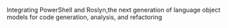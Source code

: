 Integrating PowerShell and Roslyn,the next generation of language object models for code generation, analysis, and refactoring